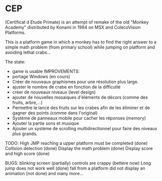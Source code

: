 # CEP
(Certificat d Etude Primate) is an attempt of remake of the old "Monkey Academy" distributed by Konami in 1984 on MSX and ColecoVision Platforms.

This is a platform game in which a monkey has to find the right answer to a simple math problem (from primary school)  while jumping on platform and avoiding lethal crabs...

The state:
- game is usable
IMPROVEMENTS:
- portage Windows (en cours)
- Créer de nouveaux graphismes pour une résolution plus large.
- ajuster le nombre de crabe en fonction de la difficulté
- créer de nouveaux niveaux (level design)
- ajouter de nouvelles mosaiques d'éléments de décors (comme des fruits, arbre,...) 
- Permettre le lancé des fruits sur les crabes afin de les éliminer et de gagner des points (comme dans l'original)
- Système de panneaux mobile pour cacher les réponses (memory)
- Ajouter la partie sons et musique
- Ajouter un système de scrolling multidirectionnel pour faire des niveaux plus grands.

TODO:
High JMP reaching a upper platform must be completed (done)
Collision detection (done)
Display the math problem (done)
Display score and high score (done)

BUGS:
blinking screen (partially)
controls are crappy (bettere now)
Long jump does not work well (done)
fall from a platform did not display an animation (not done)
and many more...

